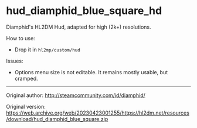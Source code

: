 # hud_diamphid_blue_square_hd
Diamphid's HL2DM Hud, adapted for high (2k+) resolutions.

How to use:
* Drop it in `hl2mp/custom/hud`

Issues:
* Options menu size is not editable. It remains mostly usable, but cramped.

---

Original author:
http://steamcommunity.com/id/diamphid/

Original version:
https://web.archive.org/web/20230423001255/https://hl2dm.net/resources/download/hud_diamphid_blue_square.zip